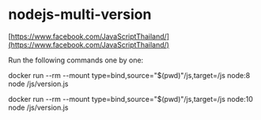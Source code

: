 # nodejs-multi-version

[https://www.facebook.com/JavaScriptThailand/](https://www.facebook.com/JavaScriptThailand/)

Run the following commands one by one:

docker run --rm --mount type=bind,source="$(pwd)"/js,target=/js node:8 node /js/version.js

docker run --rm --mount type=bind,source="$(pwd)"/js,target=/js node:10 node /js/version.js